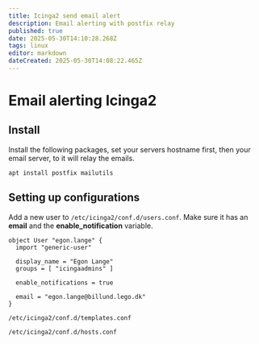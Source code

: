 ```yaml
---
title: Icinga2 send email alert
description: Email alerting with postfix relay
published: true
date: 2025-05-30T14:10:28.268Z
tags: linux
editor: markdown
dateCreated: 2025-05-30T14:08:22.465Z
---
```


# Email alerting Icinga2

## Install
Install the following packages, set your servers hostname first, then your email server, to it will relay the emails.

```
apt install postfix mailutils
```

## Setting up configurations

Add a new user to `/etc/icinga2/conf.d/users.conf`. Make sure it has an **email** and the **enable_notification** variable.

```
object User "egon.lange" {
  import "generic-user"

  display_name = "Egon Lange"
  groups = [ "icingaadmins" ]

  enable_notifications = true

  email = "egon.lange@billund.lego.dk"
}

```

`/etc/icinga2/conf.d/templates.conf`

`/etc/icinga2/conf.d/hosts.conf`


